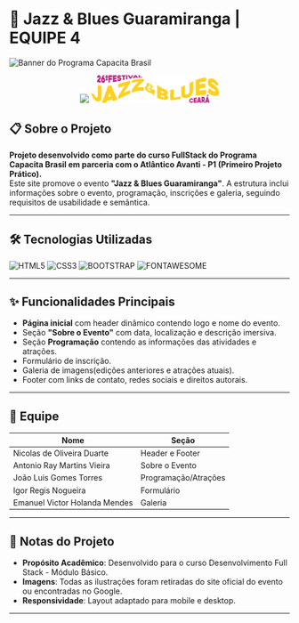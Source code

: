 # 🎷 Jazz & Blues Guaramiranga | EQUIPE 4

![Banner do Programa Capacita Brasil](https://www.uece.br/agin/wp-content/uploads/sites/85/2024/06/WhatsApp-Image-2024-06-05-at-20.09.51-1200x300.jpeg)  
<div style="text-align: center;">
<img src="https://static.wixstatic.com/media/7dea42_a57655ddd6874bb099c143a02aed0dee~mv2.png/v1/fill/w_744,h_199,al_c,q_85,enc_avif,quality_auto/Logo%20Avanti.png" height="50px">
<img src="./img/logo%20-%20Copia.png" height="50px">
</div>



## 📋 Sobre o Projeto  
**Projeto desenvolvido como parte do curso FullStack do Programa Capacita Brasil em parceria com o Atlântico Avanti - P1 (Primeiro Projeto Prático).**  
Este site promove o evento **"Jazz & Blues Guaramiranga"**. A estrutura inclui informações sobre o evento, programação, inscrições e galeria, seguindo requisitos de usabilidade e semântica.

---

## 🛠️ Tecnologias Utilizadas  
![HTML5](https://img.shields.io/badge/HTML5-E34F26?style=for-the-badge&logo=html5&logoColor=white)
![CSS3](https://img.shields.io/badge/CSS3-1572B6?style=for-the-badge&logo=css3&logoColor=white)
![BOOTSTRAP](https://img.shields.io/badge/Bootstrap-563D7C?style=for-the-badge&logo=bootstrap&logoColor=white)
![FONTAWESOME](https://img.shields.io/badge/fontawesome-339AF0?style=for-the-badge&logo=fontawesome&logoColor=white)

---

## ✨ Funcionalidades Principais  
- **Página inicial** com header dinâmico contendo logo e nome do evento.  
- Seção **"Sobre o Evento"** com data, localização e descrição imersiva.  
- Seção **Programação** contendo as informações das atividades e atrações.  
- Formulário de inscrição.  
- Galeria de imagens(edições anteriores e atrações atuais).  
- Footer com links de contato, redes sociais e direitos autorais.  

---

## 👥 Equipe  
| Nome                          | Seção               |  
|-------------------------------|---------------------|  
| Nicolas de Oliveira Duarte    | Header e Footer |  
| Antonio Ray Martins Vieira    | Sobre o Evento |  
| João Luis Gomes Torres        | Programação/Atrações |  
| Igor Regis Nogueira           | Formulário |  
| Emanuel Victor Holanda Mendes | Galeria |  


---

## 📄 Notas do Projeto  
- **Propósito Acadêmico**: Desenvolvido para o curso Desenvolvimento Full Stack - Módulo Básico.  
- **Imagens**: Todas as ilustrações foram retiradas do site oficial do evento ou encontradas no Google.  
- **Responsividade**: Layout adaptado para mobile e desktop.  

---